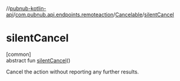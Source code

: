 //[pubnub-kotlin-api](../../../index.md)/[com.pubnub.api.endpoints.remoteaction](../index.md)/[Cancelable](index.md)/[silentCancel](silent-cancel.md)

# silentCancel

[common]\
abstract fun [silentCancel](silent-cancel.md)()

Cancel the action without reporting any further results.
